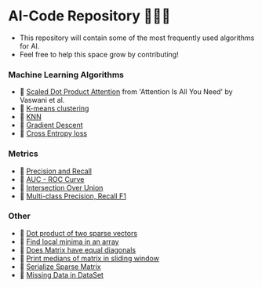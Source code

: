 # AI-Code Repository 👩🏽‍💻
- This repository will contain some of the most frequently used algorithms for AI. 
- Feel free to help this space grow by contributing!

### Machine Learning Algorithms
  - 🔹 [Scaled Dot Product Attention](ScaledDotProduct.py) from 'Attention Is All You Need' by Vaswani et al.
  - 🔹 [K-means clustering](KMeansClustering.py)
  - 🔹 [KNN](KNN.py)
  - 🔹 [Gradient Descent](GradientDescent.py)
  - 🔹 [Cross Entropy loss](CrossEntropy.py)

### Metrics
  - 🔹 [Precision and Recall](PrecisionRecall.py)
  - 🔹 [AUC - ROC Curve](AUC_ROC.py)
  - 🔹 [Intersection Over Union](IOU.py)
  - 🔹 [Multi-class Precision, Recall F1](MultiClass.py)


### Other  
  - 🔹 [Dot product of two sparse vectors](SparseVectors.py)
  - 🔹 [Find local minima in an array](LocalMinima.py)
  - 🔹 [Does Matrix have equal diagonals](MatrixDiagonal.py)
  - 🔹 [Print medians of matrix in sliding window](SlidingWindowMedian.py)
  - 🔹 [Serialize Sparse Matrix](SerializeSparseMatrix.py)
  - 🔹 [Missing Data in DataSet](MissingData.py)
